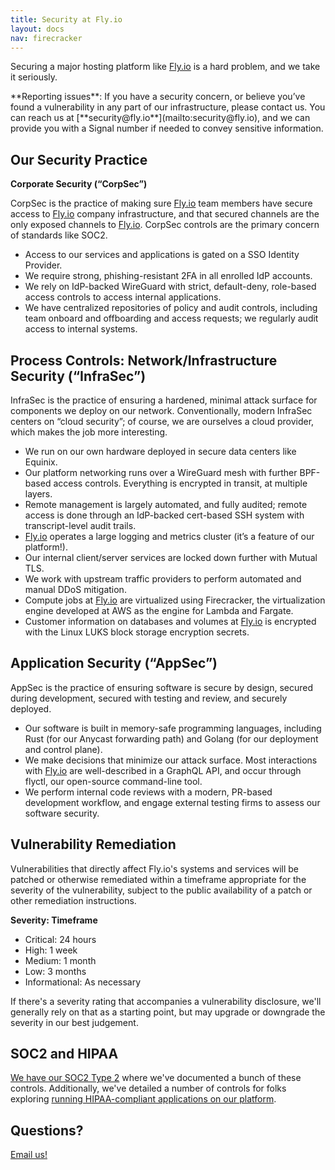 ```yaml
---
title: Security at Fly.io
layout: docs
nav: firecracker
---
```


Securing a major hosting platform like [Fly.io](http://Fly.io) is a hard problem, and we take it seriously.

<div class="callout">
**Reporting issues**: If you have a security concern, or believe you’ve found a vulnerability in any part of our infrastructure, please contact us. You can reach us at [**security@fly.io**](mailto:security@fly.io), and we can provide you with a Signal number if needed to convey sensitive information.
</div>

## Our Security Practice

**Corporate Security (“CorpSec”)**

CorpSec is the practice of making sure [Fly.io](http://Fly.io) team members have secure access to [Fly.io](http://Fly.io) company infrastructure, and that secured channels are the only exposed channels to [Fly.io](http://Fly.io). CorpSec controls are the primary concern of standards like SOC2.

- Access to our services and applications is gated on a SSO Identity Provider.
- We require strong, phishing-resistant 2FA in all enrolled IdP accounts.
- We rely on IdP-backed WireGuard with strict, default-deny, role-based access controls to access internal applications.
- We have centralized repositories of policy and audit controls, including team onboard and offboarding and access requests; we regularly audit access to internal systems.

## Process Controls: Network/Infrastructure Security (“InfraSec”)

InfraSec is the practice of ensuring a hardened, minimal attack surface for components we deploy on our network. Conventionally, modern InfraSec centers on “cloud security”; of course, we are ourselves a cloud provider, which makes the job more interesting.

- We run on our own hardware deployed in secure data centers like Equinix.
- Our platform networking runs over a WireGuard mesh with further BPF-based access controls. Everything is encrypted in transit, at multiple layers.
- Remote management is largely automated, and fully audited; remote access is done through an IdP-backed cert-based SSH system with transcript-level audit trails.
- [Fly.io](http://Fly.io) operates a large logging and metrics cluster (it’s a feature of our platform!).
- Our internal client/server services are locked down further with Mutual TLS.
- We work with upstream traffic providers to perform automated and manual DDoS mitigation.
- Compute jobs at [Fly.io](http://Fly.io) are virtualized using Firecracker, the virtualization engine developed at AWS as the engine for Lambda and Fargate.
- Customer information on databases and volumes at [Fly.io](http://Fly.io) is encrypted with the Linux LUKS block storage encryption secrets.

## Application Security (“AppSec”)

AppSec is the practice of ensuring software is secure by design, secured during development, secured with testing and review, and securely deployed.

- Our software is built in memory-safe programming languages, including Rust (for our Anycast forwarding path) and Golang (for our deployment and control plane). 
- We make decisions that minimize our attack surface. Most interactions with [Fly.io](http://Fly.io) are well-described in a GraphQL API, and occur through flyctl, our open-source command-line tool.
- We perform internal code reviews with a modern, PR-based development workflow, and engage external testing firms to assess our software security.

## Vulnerability Remediation

Vulnerabilities that directly affect Fly.io's systems and services will be patched or otherwise remediated within a timeframe appropriate for the severity of the vulnerability, subject to the public availability of a patch or other remediation instructions.

**Severity: Timeframe**
* Critical:	24 hours
* High:	1 week
* Medium:		1 month
* Low: 3 months
* Informational:	As necessary

If there's a severity rating that accompanies a vulnerability disclosure, we'll generally rely on that as a starting point, but may upgrade or downgrade the severity in our best judgement.


## SOC2 and HIPAA

[We have our SOC2 Type 2](/blog/soc2-the-screenshots-will-continue-until-security-improves/) where we've documented a bunch of these controls. Additionally, we've detailed a number of controls for folks exploring [running HIPAA-compliant applications on our platform](/docs/about/healthcare).

## Questions?

[Email us!](mailto:security@fly.io)
